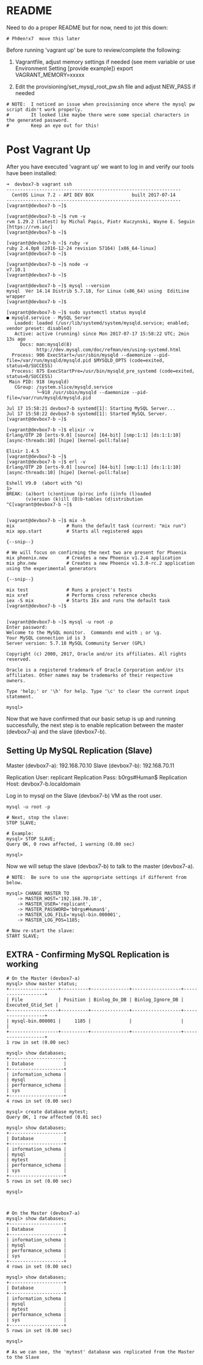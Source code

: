 # README

Need to do a proper README but for now, need to jot this down:

```
# Ph0en!x7  move this later
```


Before running 'vagrant up' be sure to review/complete the following:

1.  Vagrantfile, adjust memory settings if needed (see mem variable or use Environment Setting [provide example])  export VAGRANT_MEMORY=xxxxx

2.  Edit the provisioning/set_mysql_root_pw.sh file and adjust NEW_PASS if needed



```
# NOTE:  I noticed an issue when provisioning once where the mysql pw script didn't work properly.
#        It looked like maybe there were some special characters in the generated password.
#        Keep an eye out for this!
```


# Post Vagrant Up

After you have executed 'vagrant up' we want to log in and verify our tools have
been installed:

```
➜  devbox7-b vagrant ssh
----------------------------------------------------------------
  CentOS Linux 7.2 - API DEV BOX              built 2017-07-14
----------------------------------------------------------------
[vagrant@devbox7-b ~]$

[vagrant@devbox7-b ~]$ rvm -v
rvm 1.29.2 (latest) by Michal Papis, Piotr Kuczynski, Wayne E. Seguin [https://rvm.io/]
[vagrant@devbox7-b ~]$

[vagrant@devbox7-b ~]$ ruby -v
ruby 2.4.0p0 (2016-12-24 revision 57164) [x86_64-linux]
[vagrant@devbox7-b ~]$

[vagrant@devbox7-b ~]$ node -v
v7.10.1
[vagrant@devbox7-b ~]$

[vagrant@devbox7-b ~]$ mysql --version
mysql  Ver 14.14 Distrib 5.7.18, for Linux (x86_64) using  EditLine wrapper
[vagrant@devbox7-b ~]$

[vagrant@devbox7-b ~]$ sudo systemctl status mysqld
● mysqld.service - MySQL Server
   Loaded: loaded (/usr/lib/systemd/system/mysqld.service; enabled; vendor preset: disabled)
   Active: active (running) since Mon 2017-07-17 15:58:22 UTC; 2min 13s ago
     Docs: man:mysqld(8)
           http://dev.mysql.com/doc/refman/en/using-systemd.html
  Process: 906 ExecStart=/usr/sbin/mysqld --daemonize --pid-file=/var/run/mysqld/mysqld.pid $MYSQLD_OPTS (code=exited, status=0/SUCCESS)
  Process: 875 ExecStartPre=/usr/bin/mysqld_pre_systemd (code=exited, status=0/SUCCESS)
 Main PID: 918 (mysqld)
   CGroup: /system.slice/mysqld.service
           └─918 /usr/sbin/mysqld --daemonize --pid-file=/var/run/mysqld/mysqld.pid

Jul 17 15:58:21 devbox7-b systemd[1]: Starting MySQL Server...
Jul 17 15:58:22 devbox7-b systemd[1]: Started MySQL Server.
[vagrant@devbox7-b ~]$

[vagrant@devbox7-b ~]$ elixir -v
Erlang/OTP 20 [erts-9.0] [source] [64-bit] [smp:1:1] [ds:1:1:10] [async-threads:10] [hipe] [kernel-poll:false]

Elixir 1.4.5
[vagrant@devbox7-b ~]$
[vagrant@devbox7-b ~]$ erl -v
Erlang/OTP 20 [erts-9.0] [source] [64-bit] [smp:1:1] [ds:1:1:10] [async-threads:10] [hipe] [kernel-poll:false]

Eshell V9.0  (abort with ^G)
1>
BREAK: (a)bort (c)ontinue (p)roc info (i)nfo (l)oaded
       (v)ersion (k)ill (D)b-tables (d)istribution
^C[vagrant@devbox7-b ~]$


[vagrant@devbox7-b ~]$ mix -h
mix                   # Runs the default task (current: "mix run")
mix app.start         # Starts all registered apps

{--snip--}

# We will focus on confirming the next two are present for Phoenix
mix phoenix.new       # Creates a new Phoenix v1.2.4 application
mix phx.new           # Creates a new Phoenix v1.3.0-rc.2 application using the experimental generators

{--snip--}

mix test              # Runs a project's tests
mix xref              # Performs cross reference checks
iex -S mix            # Starts IEx and runs the default task
[vagrant@devbox7-b ~]$ 


[vagrant@devbox7-b ~]$ mysql -u root -p
Enter password:
Welcome to the MySQL monitor.  Commands end with ; or \g.
Your MySQL connection id is 3
Server version: 5.7.18 MySQL Community Server (GPL)

Copyright (c) 2000, 2017, Oracle and/or its affiliates. All rights reserved.

Oracle is a registered trademark of Oracle Corporation and/or its
affiliates. Other names may be trademarks of their respective
owners.

Type 'help;' or '\h' for help. Type '\c' to clear the current input statement.

mysql>
```

Now that we have confirmed that our basic setup is up and running successfully,
the next step is to enable replication between the master (devbox7-a) and the
slave (devbox7-b).


## Setting Up MySQL Replication (Slave)

Master (devbox7-a): 192.168.70.10
Slave  (devbox7-b): 192.168.70.11

Replication User:   replicant 
Replication Pass:   b0rgs#Human$
Replication Host:   devbox7-b.localdomain 


Log in to mysql on the Slave (devbox7-b) VM as the root user.


```
mysql -u root -p

# Next, stop the slave:
STOP SLAVE;

# Example:
mysql> STOP SLAVE;
Query OK, 0 rows affected, 1 warning (0.00 sec)

mysql>
```


Now we will setup the slave (devbox7-b) to talk to the master (devbox7-a).


```
# NOTE:  Be sure to use the appropriate settings if different from below.

mysql> CHANGE MASTER TO
    -> MASTER_HOST='192.168.70.10',
    -> MASTER_USER='replicant',
    -> MASTER_PASSWORD='b0rgs#Human$',
    -> MASTER_LOG_FILE='mysql-bin.000001',
    -> MASTER_LOG_POS=1185;

# Now re-start the slave:
START SLAVE;
```





## EXTRA - Confirming MySQL Replication is working

```
# On the Master (devbox7-a)
mysql> show master status;
+------------------+----------+--------------+------------------+-------------------+
| File             | Position | Binlog_Do_DB | Binlog_Ignore_DB | Executed_Gtid_Set |
+------------------+----------+--------------+------------------+-------------------+
| mysql-bin.000001 |     1185 |              |                  |                   |
+------------------+----------+--------------+------------------+-------------------+
1 row in set (0.00 sec)

mysql> show databases;
+--------------------+
| Database           |
+--------------------+
| information_schema |
| mysql              |
| performance_schema |
| sys                |
+--------------------+
4 rows in set (0.00 sec)

mysql> create database mytest;
Query OK, 1 row affected (0.01 sec)

mysql> show databases;
+--------------------+
| Database           |
+--------------------+
| information_schema |
| mysql              |
| mytest             |
| performance_schema |
| sys                |
+--------------------+
5 rows in set (0.00 sec)

mysql>



# On the Master (devbox7-a)
mysql> show databases;
+--------------------+
| Database           |
+--------------------+
| information_schema |
| mysql              |
| performance_schema |
| sys                |
+--------------------+
4 rows in set (0.00 sec)

mysql> show databases;
+--------------------+
| Database           |
+--------------------+
| information_schema |
| mysql              |
| mytest             |
| performance_schema |
| sys                |
+--------------------+
5 rows in set (0.00 sec)

mysql>

# As we can see, the 'mytest' database was replicated from the Master to the Slave
```




